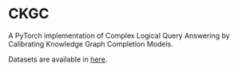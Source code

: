 # CKGC
A PyTorch implementation of Complex Logical Query Answering by Calibrating Knowledge Graph Completion Models. 

Datasets are available in [here](https://drive.google.com/drive/folders/1EULxsvt1V79jBllntb5InRfW-V4pYfiT?usp=drive_link).
